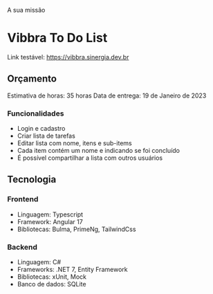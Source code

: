 A sua missão

# Vibbra To Do List

Link testável: https://vibbra.sinergia.dev.br

## Orçamento

Estimativa de horas: 35 horas
Data de entrega: 19 de Janeiro de 2023

### Funcionalidades

- Login e cadastro
- Criar lista de tarefas
- Editar lista com nome, itens e sub-items
- Cada item contém um nome e indicando se foi concluído
- É possível compartilhar a lista com outros usuários

## Tecnologia

### Frontend

- Linguagem: Typescript
- Framework: Angular 17
- Bibliotecas: Bulma, PrimeNg, TailwindCss

### Backend

- Linguagem: C#
- Frameworks: .NET 7, Entity Framework
- Bibliotecas: xUnit, Mock
- Banco de dados: SQLite
